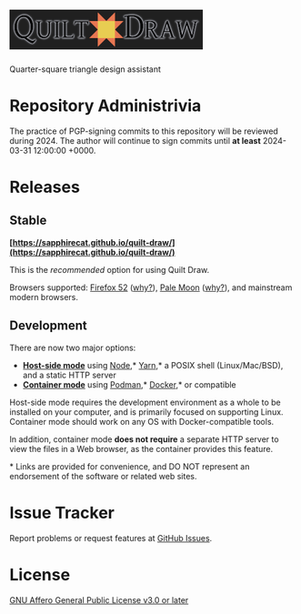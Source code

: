 <h1 id="logo"><picture>
    <source media="(prefers-color-scheme: dark)" srcset="src/images/logo-dk.svg">
    <source srcset="src/images/logo.svg">
    <img alt="Quilt Draw" src="src/images/logo.png">
</picture></h1>

Quarter-square triangle design assistant

# Repository Administrivia

The practice of PGP-signing commits to this repository will be reviewed during 2024.
The author will continue to sign commits until **at least**
2024-03-31
12:00:00 +0000.

# Releases

## Stable

**[https://sapphirecat.github.io/quilt-draw/](https://sapphirecat.github.io/quilt-draw/)**

This is the *recommended* option for using Quilt Draw.

Browsers supported:
[Firefox 52](https://archive.org/details/firefox-for-winXP-Vista)
([why?](https://sapphirecat.github.io/2023/236-quilt-draw-xp-vista/)),
[Pale Moon](https://www.palemoon.org/)
([why?](https://sapphirecat.github.io/2022/266-quilt-draw-pale-moon/)),
and mainstream modern browsers.

## Development

There are now two major options:

- **[Host-side mode](doc/host-side.md)** using [Node](https://nodejs.dev/),\*
  [Yarn](https://classic.yarnpkg.com/lang/en/),\*
  a POSIX shell (Linux/Mac/BSD), and a static HTTP server
- **[Container mode](doc/container.md)** using [Podman](https://podman.io),\*
  [Docker](https://www.docker.com/),\* or compatible

Host-side mode requires the development environment as a whole to be installed
on your computer, and is primarily focused on supporting Linux.
Container mode should work on any OS with Docker-compatible tools.

In addition, container mode **does not require** a separate HTTP server to view
the files in a Web browser, as the container provides this feature.

\* Links are provided for convenience, and DO NOT represent an endorsement
of the software or related web sites.

# Issue Tracker

Report problems or request features at
[GitHub Issues](https://github.com/sapphirecat/quilt-draw/issues/).

# License

[GNU Affero General Public License v3.0 or later](https://spdx.org/licenses/AGPL-3.0-or-later.html#licenseText)
